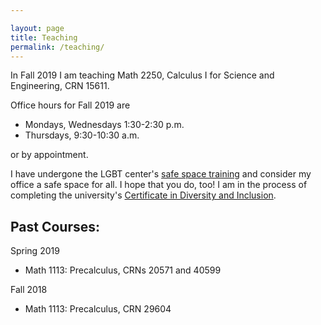 ```yaml
---

layout: page
title: Teaching
permalink: /teaching/
---
```


In Fall 2019 I am teaching Math 2250, Calculus I for Science and Engineering, CRN 15611.  

Office hours for Fall 2019 are

* Mondays, Wednesdays 1:30-2:30 p.m.  
* Thursdays, 9:30-10:30 a.m.

or by appointment.  

I have undergone the LGBT center's [safe space training](https://lgbtcenter.uga.edu/content_page/safe-space) and consider my office a safe space for all. I hope that you do, too! I am in the process of completing the university's [Certificate in Diversity and Inclusion](http://diversity.uga.edu/index.php/programs/article/cdi).    

## Past Courses:

Spring 2019  

* Math 1113: Precalculus, CRNs 20571 and 40599

Fall 2018 

* Math 1113: Precalculus, CRN 29604